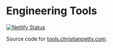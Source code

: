 # Engineering Tools

[![Netlify Status](https://api.netlify.com/api/v1/badges/83141ad9-1971-4f99-9659-41f41b245ad4/deploy-status)](https://app.netlify.com/sites/clever-pasteur-982c1c/deploys)

Source code for [tools.christianpetty.com](https://tools.christianpetty.com).
